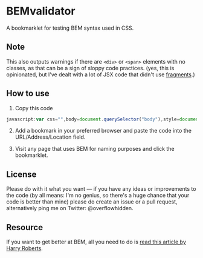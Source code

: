 # BEMvalidator
A bookmarklet for testing BEM syntax used in CSS.

## Note
This also outputs warnings if there are `<div>` or `<span>` elements with no classes, as that can be a sign of sloppy code practices. (yes, this is opinionated, but I've dealt with a lot of JSX code that didn't use [fragments](https://reactjs.org/docs/fragments.html).)

## How to use

1. Copy this code

```javascript
javascript:var css="",body=document.querySelector("body"),style=document.createElement("style");css+="body {padding-bottom: 50%;}";css+=".bem-resultpane {position: fixed; box-sizing: border-box; top: 50%; left: 0; right: 0; bottom: 0; font: normal 16px/1.4 monospace, arial, verdana, sans-serif; border-top: 2px solid #999; background: #eee; color: #333;z-index: 10000;}";css+=".bem-resultpane__header {margin: 0; padding: 0 8px; height: 32px; border-bottom: 1px solid #999; font-size: 20px; font-weight: normal; line-height: 31px;}";css+=".bem-resultpane__header strong{color:#f00;}";css+=".bem-resultpane__list {position: absolute; top: 33px; left: 0; right: 0; bottom: 0; margin: 0; padding: 0; background: #fefefe; overflow-y: auto;}";css+=".bem-resultpane__item {border-bottom: 1px solid #666; margin: 0; padding: 4px 8px; font-size: 16px; line-height: 20px;}";css+=".bem-resultpane__item code {background: #193549; color:#A2FB8F; box-shadow: 0 0 0 3px #193549;}";if(style.styleSheet){style.styleSheet.cssText=css}else{style.appendChild(document.createTextNode(css))}body.appendChild(style);var msgPane=document.createElement("div");msgPane.classList.add("bem-resultpane");var logMsg="";var logMsgTitle="";var logMsgContent="<ol class='bem-resultpane__list'>";var logMsgFoot="</ol>";var errorsAmount=0;var allEls=document.body.querySelectorAll("*");for(i=0;i<allEls.length;i+=1){var currentElement=allEls[i];if((currentElement.tagName=="DIV"||currentElement.tagName=="SPAN")&&currentElement.classList.length===0){logMsgContent+="<li class='bem-resultpane__item'><strong>Warning:</strong> Contains <code>"+currentElement.tagName+"</code> elements with no class. These are un-necessary.</li>";currentElement.style.outline="2px solid yellow";errorsAmount++;continue}var elClassSet=Array.from(currentElement.classList);for(j=0;j<elClassSet.length;j+=1){var currentClass=elClassSet[j];var element=currentClass.indexOf("__")>-1;if(element){if(!currentClass.indexOf("icon__")==0){var elementClass=currentClass.split("__")[0];var parentEl=currentElement.parentNode;var isInBlock=false;while(parentEl.tagName!="HTML"){var parentElClassSet=Array.from(parentEl.classList);if(parentElClassSet.includes(elementClass)){isInBlock=true;break}parentEl=parentEl.parentNode}if(!isInBlock){logMsgContent+="<li class='bem-resultpane__item'><strong>Error:</strong> <code>"+currentClass+"</code> is positioned outside the <strong>Block</strong> ("+currentClass.split("__")[0]+").</li>";currentElement.style.outline="2px solid #f00";errorsAmount+=1}var doubleElement=currentClass.match(/[\w-]+__[\w-]+__[\w-]+/g);if(doubleElement!=null){logMsgContent+="<li class='bem-resultpane__item'><strong>Error:</strong> <code>"+currentClass+"</code> is not a valid BEM class. Two <strong>Elements</strong> on the same class is not allowed.</li>";currentElement.style.outline="2px solid #f00";errorsAmount+=1}}}var modifier=currentClass.indexOf("--")>-1;if(modifier){var doubleModifier=currentClass.match(/[\w-]+--[\w-]+--[\w-]+/g);if(doubleModifier!=null){logMsgContent+="<li class='bem-resultpane__item'><strong>Error:</strong> <code>"+currentClass+"</code> is not a valid BEM class. Two <strong>Modifiers</strong> on the same class is not allowed.</li>";currentElement.style.outline="2px solid #f00";errorsAmount+=1}var elementClass=currentClass.split("--")[0];if(!elClassSet.includes(elementClass)){logMsgContent+="<li class='bem-resultpane__item'><strong>Error:</strong> <code>"+currentClass+"</code> is included without it's default <strong>Element</strong> ("+elementClass+").</li>";currentElement.style.outline="2px solid #f00";errorsAmount+=1}}}}if(errorsAmount==0){errorsAmount="0";logMsgContent="<p><strong>Congratulations! No errors were found.</p>"}logMsgTitle="<h1 class='bem-resultpane__header'>BEM Inspect Results: <strong>"+errorsAmount+" errors</strong></h1>";logMsg+=logMsgTitle+logMsgContent+logMsgFoot;msgPane.innerHTML=logMsg;body.appendChild(msgPane);
```

2. Add a bookmark in your preferred browser and paste the code into the URL/Address/Location field.

3. Visit any page that uses BEM for naming purposes and click the bookmarklet.
## License
Please do with it what you want — if you have any ideas or improvements to the code (by all means: I'm no genius, so there's a huge chance that your code is better than mine) please do create an issue or a pull request, alternatively ping me on Twitter: @overflowhidden.

## Resource
If you want to get better at BEM, all you need to do is [read this article by Harry Roberts](https://csswizardry.com/2013/01/mindbemding-getting-your-head-round-bem-syntax/).
